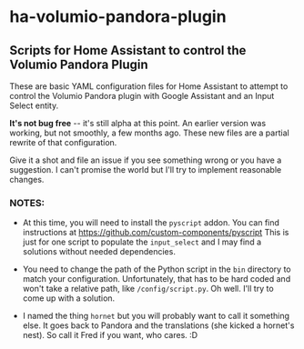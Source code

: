 # ha-volumio-pandora-plugin

## Scripts for Home Assistant to control the Volumio Pandora Plugin

These are basic YAML configuration files for Home Assistant to attempt to control the Volumio Pandora plugin with Google Assistant and an Input Select entity.

<b>It's not bug free</b> -- it's still alpha at this point.  An earlier version was working, but not smoothly, a few months ago.  These new files are a partial rewrite of that configuration.

Give it a shot and file an issue if you see something wrong or you have a suggestion.  I can't promise the world but I'll try to implement reasonable changes.

### NOTES:

* At this time, you will need to install the `pyscript` addon.  You can find instructions at https://github.com/custom-components/pyscript  This is just for one script to populate the `input_select` and I may find a solutions without needed dependencies.

* You need to change the path of the Python script in the `bin` directory to match your configuration.  Unfortunately, that has to be hard coded and won't take a relative path, like `/config/script.py`.  Oh well.  I'll try to come up with a solution.

* I named the thing `hornet` but you will probably want to call it something else. It goes back to Pandora and the translations (she kicked a hornet's nest).  So call it Fred if you want, who cares. :D

